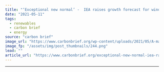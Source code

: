 ```yaml
---
title: "‘Exceptional new normal’ -  IEA raises growth forecast for wind and solar by another 25%"
date: "2021-05-11"
tags: 
  - renewables
  - carbon brief
  - energy
source: "carbon brief"
image_url: "https://www.carbonbrief.org/wp-content/uploads/2021/05/A-man-checks-panels-on-a-solar-farm-in-South-Africa-107x71.png"
image_fp: "/assets/img/post_thumbnails/244.png"
lead: ""
article_url: "https://www.carbonbrief.org/exceptional-new-normal-iea-raises-growth-forecast-for-wind-and-solar-by-another-25"
---
```


---
